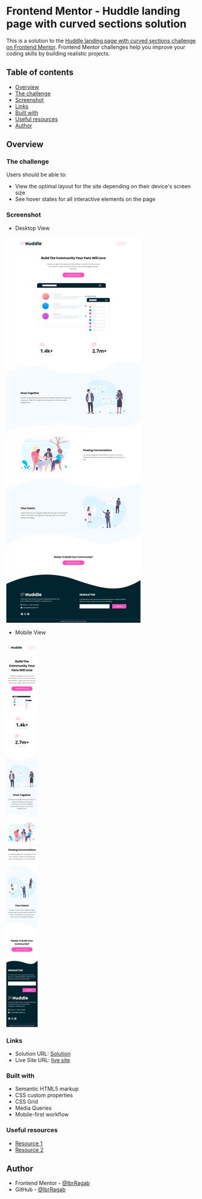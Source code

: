 # Frontend Mentor - Huddle landing page with curved sections solution

This is a solution to the [Huddle landing page with curved sections challenge on Frontend Mentor](https://www.frontendmentor.io/challenges/huddle-landing-page-with-curved-sections-5ca5ecd01e82137ec91a50f2). Frontend Mentor challenges help you improve your coding skills by building realistic projects.

## Table of contents

- [Overview](#overview)
- [The challenge](#the-challenge)
- [Screenshot](#screenshot)
- [Links](#links)
- [Built with](#built-with)
- [Useful resources](#useful-resources)
- [Author](#author)

## Overview

### The challenge

Users should be able to:

- View the optimal layout for the site depending on their device's screen size
- See hover states for all interactive elements on the page

### Screenshot

- Desktop View

![](./screenshot-desktop.png)

- Mobile View

![](./screenshot-mobile.png)

### Links

- Solution URL: [Solution]()
- Live Site URL: [live site]()

### Built with

- Semantic HTML5 markup
- CSS custom properties
- CSS Grid
- Media Queries
- Mobile-first workflow

### Useful resources

- [Resource 1](https://elzero.org/tracks/front-end)
- [Resource 2](https://www.youtube.com/@ElzeroWebSchool)

## Author

- Frontend Mentor - [@IbrRagab](https://www.frontendmentor.io/profile/IbrRagab)
- GitHub - [@IbrRagab](https://github.com/IbrRagab)
